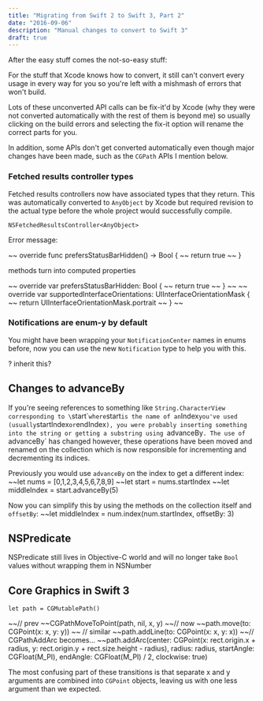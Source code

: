 ```yaml
---
title: "Migrating from Swift 2 to Swift 3, Part 2"
date: "2016-09-06"
description: "Manual changes to convert to Swift 3"
draft: true
---
```

After the easy stuff comes the not-so-easy stuff: 

For the stuff that Xcode knows how to convert, it still can't convert every usage in every way for you so you're left with a mishmash of errors that won't build.

Lots of these unconverted API calls can be fix-it'd by Xcode (why they were not converted automatically with the rest of them is beyond me) so usually clicking on the build errors and selecting the fix-it option will rename the correct parts for you.

In addition, some APIs don't get converted automatically even though major changes have been made, such as the `CGPath` APIs I mention below.


### Fetched results controller types
Fetched results controllers now have associated types that they return. This was automatically converted to `AnyObject` by Xcode but required revision to the actual type before the whole project would successfully compile.

`NSFetchedResultsController<AnyObject>`

Error message:

~~     override func prefersStatusBarHidden() -> Bool {
~~         return true
~~     }

methods turn into computed properties

~~	override var prefersStatusBarHidden: Bool {
~~         return true
~~ }
~~ 
~~ override var supportedInterfaceOrientations: UIInterfaceOrientationMask {
~~         return UIInterfaceOrientationMask.portrait
~~ }
~~ 

### Notifications are enum-y by default

You might have been wrapping your `NotificationCenter` names in enums before, now you can use the new `Notification` type to help you with this.

? inherit this?

## Changes to advanceBy

If you're seeing references to something like `String.CharacterView corresponding to \`start\`` where `start` is the name of an `Index` you've used (usually `startIndex` or `endIndex`), you were probably inserting something into the string or getting a substring using `advanceBy`. The use of `advanceBy` has changed however, these operations have been moved and renamed on the collection which is now responsible for incrementing and decrementing its indices.

Previously you would use `advanceBy` on the index to get a different index:
~~let nums = [0,1,2,3,4,5,6,7,8,9]
~~let start = nums.startIndex
~~let middleIndex = start.advanceBy(5)

Now you can simplify this by using the methods on the collection itself and `offsetBy`:
~~let middleIndex = num.index(num.startIndex, offsetBy: 3)

## NSPredicate

NSPredicate still lives in Objective-C world and will no longer take `Bool` values without wrapping them in NSNumber

## Core Graphics in Swift 3

`let path = CGMutablePath()`

~~// prev
~~CGPathMoveToPoint(path, nil, x, y)
~~// now
~~path.move(to: CGPoint(x: x, y: y))
~~ // similar
~~path.addLine(to: CGPoint(x: x, y: x))
~~// CGPathAddArc becomes...
~~path.addArc(center: CGPoint(x: rect.origin.x + radius, y: rect.origin.y + rect.size.height - radius), radius: radius, startAngle: CGFloat(M_PI), endAngle: CGFloat(M_PI) / 2, clockwise: true)

The most confusing part of these transitions is that separate x and y arguments are combined into `CGPoint` objects, leaving us with one less argument than we expected.